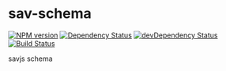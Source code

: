 # sav-schema

[![NPM version](https://badge.fury.io/js/sav-schema.png)](http://badge.fury.io/js/sav-schema)
[![Dependency Status](https://david-dm.org/savjs/sav-schema.png)](https://david-dm.org/savjs/sav-schema)
[![devDependency Status](https://david-dm.org/savjs/sav-schema/dev-status.png)](https://david-dm.org/savjs/sav-schema#info=devDependencies)
[![Build Status](https://travis-ci.org/savjs/sav-schema.svg?branch=master)](https://travis-ci.org/savjs/sav-schema)

savjs schema
